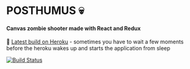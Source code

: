 # POSTHUMUS :skull:
#### Canvas zombie shooter made with React and Redux

:link: [Latest build on Heroku](https://posthumus.herokuapp.com/) - sometimes you have to wait a few moments before the heroku wakes up and starts the application from sleep


[![Build Status](https://travis-ci.org/praghus/posthumus.svg?branch=master)](https://travis-ci.org/praghus/posthumus)
